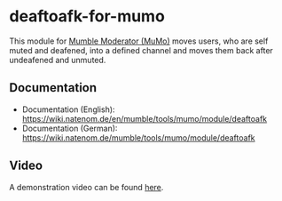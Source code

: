# deaftoafk-for-mumo
This module for [Mumble Moderator (MuMo)](https://wiki.natenom.de/en/mumble/tools/mumo) moves users, who are self muted and deafened, into a defined channel and moves them back after undeafened and unmuted.

## Documentation
* Documentation (English): https://wiki.natenom.de/en/mumble/tools/mumo/module/deaftoafk
* Documentation (German): https://wiki.natenom.de/mumble/tools/mumo/module/deaftoafk

## Video
A demonstration video can be found [here](https://youtu.be/xqv3nnsDsV8).
